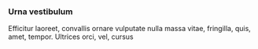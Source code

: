 ### Urna vestibulum

Efficitur laoreet, convallis ornare vulputate nulla massa vitae, fringilla, quis, amet, tempor. Ultrices orci, vel, cursus


